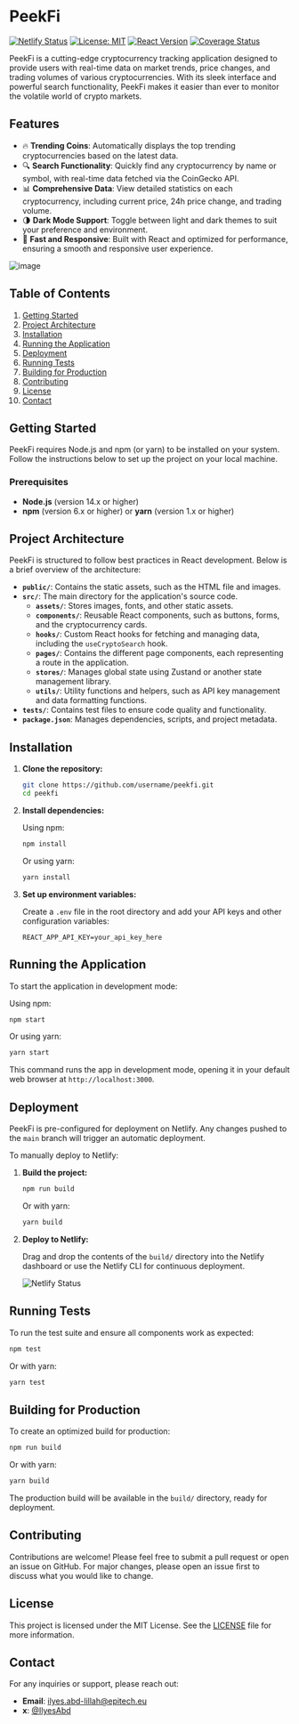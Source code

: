 
# PeekFi

[![Netlify Status](https://api.netlify.com/api/v1/badges/936fbfb5-9383-43da-a15a-b1232068fc6f/deploy-status)](https://app.netlify.com/sites/peekfi/deploys)
[![License: MIT](https://img.shields.io/badge/License-MIT-yellow.svg)](https://opensource.org/licenses/MIT)
[![React Version](https://img.shields.io/badge/react-17.0.2-blue.svg)](https://reactjs.org/)
[![Coverage Status](https://coveralls.io/repos/github/username/repository/badge.svg?branch=main)](https://coveralls.io/github/username/repository?branch=main)

PeekFi is a cutting-edge cryptocurrency tracking application designed to provide users with real-time data on market trends, price changes, and trading volumes of various cryptocurrencies. With its sleek interface and powerful search functionality, PeekFi makes it easier than ever to monitor the volatile world of crypto markets.

## Features

- 🔥 **Trending Coins**: Automatically displays the top trending cryptocurrencies based on the latest data.
- 🔍 **Search Functionality**: Quickly find any cryptocurrency by name or symbol, with real-time data fetched via the CoinGecko API.
- 📊 **Comprehensive Data**: View detailed statistics on each cryptocurrency, including current price, 24h price change, and trading volume.
- 🌗 **Dark Mode Support**: Toggle between light and dark themes to suit your preference and environment.
- 🚀 **Fast and Responsive**: Built with React and optimized for performance, ensuring a smooth and responsive user experience.

![image](https://github.com/user-attachments/assets/05815c37-c1a3-476f-92fe-ce99edc94c52)

## Table of Contents

1. [Getting Started](#getting-started)
2. [Project Architecture](#project-architecture)
3. [Installation](#installation)
4. [Running the Application](#running-the-application)
5. [Deployment](#deployment)
6. [Running Tests](#running-tests)
7. [Building for Production](#building-for-production)
8. [Contributing](#contributing)
9. [License](#license)
10. [Contact](#contact)

## Getting Started

PeekFi requires Node.js and npm (or yarn) to be installed on your system. Follow the instructions below to set up the project on your local machine.

### Prerequisites

- **Node.js** (version 14.x or higher)
- **npm** (version 6.x or higher) or **yarn** (version 1.x or higher)

## Project Architecture

PeekFi is structured to follow best practices in React development. Below is a brief overview of the architecture:

- **`public/`**: Contains the static assets, such as the HTML file and images.
- **`src/`**: The main directory for the application's source code.
  - **`assets/`**: Stores images, fonts, and other static assets.
  - **`components/`**: Reusable React components, such as buttons, forms, and the cryptocurrency cards.
  - **`hooks/`**: Custom React hooks for fetching and managing data, including the `useCryptoSearch` hook.
  - **`pages/`**: Contains the different page components, each representing a route in the application.
  - **`stores/`**: Manages global state using Zustand or another state management library.
  - **`utils/`**: Utility functions and helpers, such as API key management and data formatting functions.
- **`tests/`**: Contains test files to ensure code quality and functionality.
- **`package.json`**: Manages dependencies, scripts, and project metadata.

## Installation

1. **Clone the repository:**

    ```bash
    git clone https://github.com/username/peekfi.git
    cd peekfi
    ```

2. **Install dependencies:**

    Using npm:
    ```bash
    npm install
    ```

    Or using yarn:
    ```bash
    yarn install
    ```

3. **Set up environment variables:**

    Create a `.env` file in the root directory and add your API keys and other configuration variables:

    ```env
    REACT_APP_API_KEY=your_api_key_here
    ```

## Running the Application

To start the application in development mode:

Using npm:
```bash
npm start
```

Or using yarn:
```bash
yarn start
```

This command runs the app in development mode, opening it in your default web browser at `http://localhost:3000`.

## Deployment

PeekFi is pre-configured for deployment on Netlify. Any changes pushed to the `main` branch will trigger an automatic deployment.

To manually deploy to Netlify:

1. **Build the project:**

    ```bash
    npm run build
    ```

    Or with yarn:

    ```bash
    yarn build
    ```

2. **Deploy to Netlify:**

    Drag and drop the contents of the `build/` directory into the Netlify dashboard or use the Netlify CLI for continuous deployment.

    ![Netlify Status](https://api.netlify.com/api/v1/badges/936fbfb5-9383-43da-a15a-b1232068fc6f/deploy-status)

## Running Tests

To run the test suite and ensure all components work as expected:

```bash
npm test
```

Or with yarn:

```bash
yarn test
```

## Building for Production

To create an optimized build for production:

```bash
npm run build
```

Or with yarn:

```bash
yarn build
```

The production build will be available in the `build/` directory, ready for deployment.

## Contributing

Contributions are welcome! Please feel free to submit a pull request or open an issue on GitHub. For major changes, please open an issue first to discuss what you would like to change.

## License

This project is licensed under the MIT License. See the [LICENSE](LICENSE) file for more information.

## Contact

For any inquiries or support, please reach out:

- **Email**: ilyes.abd-lillah@epitech.eu
- **x**: [@IlyesAbd](https://twitter.com/IlyesAbd)

